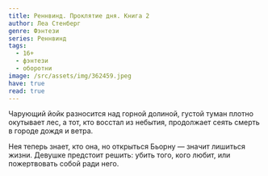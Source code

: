 ```yaml
---
title: Реннвинд. Проклятие дня. Книга 2
author: Леа Стенберг
genre: Фэнтези
series: Реннвинд
tags:
  - 16+
  - фэнтези
  - оборотни
image: /src/assets/img/362459.jpeg
have: true
read: true
---
```

Чарующий йойк разносится над горной долиной, густой туман плотно окутывает лес, а тот, кто восстал из небытия, продолжает сеять смерть в городе дождя и ветра.

Нея теперь знает, кто она, но открыться Бьорну — значит лишиться жизни. Девушке предстоит решить: убить того, кого любит, или пожертвовать собой ради него.
